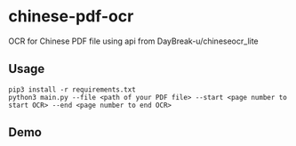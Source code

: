 # chinese-pdf-ocr
OCR for Chinese PDF file using api from DayBreak-u/chineseocr\_lite

## Usage
```
pip3 install -r requirements.txt
python3 main.py --file <path of your PDF file> --start <page number to start OCR> --end <page number to end OCR>
```

## Demo
